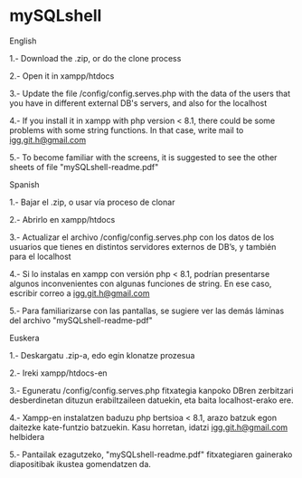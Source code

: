 # mySQLshell

English

1.- Download the .zip, or do the clone process

2.- Open it in xampp/htdocs

3.- Update the file /config/config.serves.php with the data of the users that you have in different external DB's servers, and also for the localhost

4.- If you install it in xampp with php version < 8.1, there could be some problems with some string functions.
    In that case, write mail to igg.git.h@gmail.com

5.- To become familiar with the screens, it is suggested to see the other sheets of file "mySQLshell-readme.pdf"

Spanish

1.- Bajar el .zip, o usar vía proceso de clonar

2.- Abrirlo en xampp/htdocs

3.- Actualizar el archivo /config/config.serves.php con los datos de los usuarios que tienes en distintos servidores externos de DB’s, y también para el localhost

4.- Si lo instalas en xampp con versión php < 8.1, podrían presentarse algunos inconvenientes con algunas funciones de string. 
En ese caso, escribir correo a igg.git.h@gmail.com

5.- Para familiarizarse con las pantallas, se sugiere ver las demás láminas del archivo "mySQLshell-readme-pdf"  

Euskera

1.- Deskargatu .zip-a, edo egin klonatze prozesua

2.- Ireki xampp/htdocs-en

3.- Eguneratu /config/config.serves.php fitxategia kanpoko DBren zerbitzari desberdinetan dituzun erabiltzaileen datuekin, eta baita localhost-erako ere.

4.- Xampp-en instalatzen baduzu php bertsioa < 8.1, arazo batzuk egon daitezke kate-funtzio batzuekin.
Kasu horretan, idatzi igg.git.h@gmail.com helbidera

5.- Pantailak ezagutzeko, "mySQLshell-readme.pdf" fitxategiaren gainerako diapositibak ikustea gomendatzen da.

